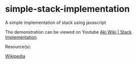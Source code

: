 # simple-stack-implementation
A simple implementation of stack using javascript

The demonstration can be viewed on Youtube
[Aki Wiki | Stack Implementation](https://www.youtube.com/watch?v=FOyOK0TuETc)

Resource(s):

[Wikipedia](https://en.wikipedia.org/wiki/Stack_(abstract_data_type))
